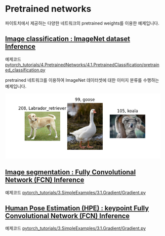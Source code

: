 
<br>

# Pretrained networks

파이토치에서 제공하는 다양한 네트워크의 pretrained weights를 이용한 예제입니다.

## [Image classification : ImageNet dataset Inference](https://github.com/wooni-github/pytorch_tutorials/blob/main/4.PretrainedNetworks/4.1.PretrainedClassification/4.1.PretrainedClassification.md)

예제코드 [pytorch_tutorials/4.PretrainedNetworks/4.1.PretrainedClassification/pretrained_classification.py](https://github.com/wooni-github/pytorch_tutorials/blob/main/4.PretrainedNetworks/4.1.PretrainedClassification/pretrained_classification.py)

pretrained 네트워크를 이용하여 ImageNet 데이터셋에 대한 이미지 분류를 수행하는 예제입니다.

![pertrained_classification](4.1.PretrainedClassification/pretrained_classification.png)


## [Image segmentation : **F**ully **C**onvolutional **N**etwork (**FCN**) Inference](h)

예제코드 [pytorch_tutorials/3.SimpleExamples/3.1.Gradient/Gradient.py](h)





## [**H**uman **P**ose **E**stimation (**HPE**) : keypoint **F**ully **C**onvolutional **N**etwork (**FCN**) Inference](h)

예제코드 [pytorch_tutorials/3.SimpleExamples/3.1.Gradient/Gradient.py](h)








